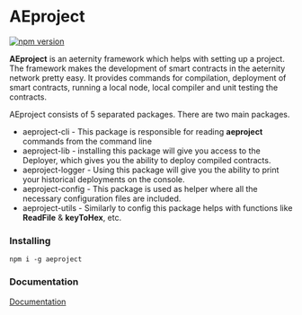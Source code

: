 # AEproject

[![npm version](https://badge.fury.io/js/aeproject.svg)](https://badge.fury.io/js/aeproject)

**AEproject** is an aeternity framework which helps with setting up a project.
The framework makes the development of smart contracts in the aeternity network pretty easy. It provides commands for compilation, deployment of smart contracts, running a local node, local compiler and unit testing the contracts.

AEproject consists of 5 separated packages. There are two main packages.
- aeproject-cli - This package is responsible for reading **aeproject** commands from the command line 
- aeproject-lib - installing this package will give you access to the Deployer, which gives you the ability to deploy compiled contracts.
- aeproject-logger - Using this package will give you the ability to print your historical deployments on the console.
- aeproject-config - This package is used as helper where all the necessary configuration files are included.
- aeproject-utils - Similarly to config this package helps with functions like **ReadFile**  & **keyToHex**, etc.


### Installing

```text
npm i -g aeproject
```

### Documentation

[Documentation](https://aeproject.gitbook.io/)